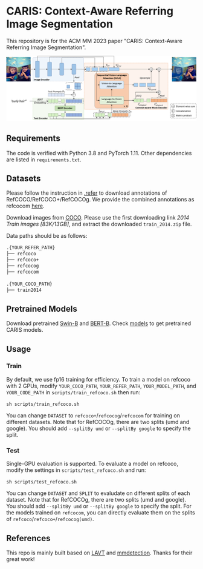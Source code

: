 # CARIS: Context-Aware Referring Image Segmentation
This repository is for the ACM MM 2023 paper "CARIS: Context-Aware Referring Image Segmentation".

<div align="center">
  <img src="figures/network.png" width="600" />
</div>

## Requirements
The code is verified with Python 3.8 and PyTorch 1.11. Other dependencies are listed in `requirements.txt`.

## Datasets
Please follow the instruction in [.refer](./refer/README.md) to download annotations of RefCOCO/RefCOCO+/RefCOCOg. We provide the combined annotations as refcocom [here](https://drive.google.com/file/d/1_WnCziCIVHXpWYDsIsHbxzH_KCiYhflo/view?usp=sharing).

Download images from [COCO](https://cocodataset.org/#download). Please use the first downloading link *2014 Train images [83K/13GB]*, and extract the downloaded `train_2014.zip` file. 

Data paths should be as follows:
```
.{YOUR_REFER_PATH}
├── refcoco
├── refcoco+
├── refcocog
├── refcocom

.{YOUR_COCO_PATH}
├── train2014
```

## Pretrained Models
Download pretrained [Swin-B](https://github.com/SwinTransformer/storage/releases/download/v1.0.0/swin_base_patch4_window7_224_22k.pth) and [BERT-B](https://huggingface.co/bert-base-uncased/tree/main). Check [models](https://huggingface.co/saliu/CARIS) to get pretrained CARIS models.

## Usage
### Train
By default, we use fp16 training for efficiency. To train a model on refcoco with 2 GPUs, modify `YOUR_COCO_PATH`, `YOUR_REFER_PATH`, `YOUR_MODEL_PATH`, and `YOUR_CODE_PATH` in `scripts/train_refcoco.sh` then run:
```
sh scripts/train_refcoco.sh
```
You can change `DATASET` to `refcoco+`/`refcocog`/`refcocom` for training on different datasets. 
Note that for RefCOCOg, there are two splits (umd and google). You should add `--splitBy umd` or `--splitBy google` to specify the split.

### Test
Single-GPU evaluation is supported. To evaluate a model on refcoco, modify the settings in `scripts/test_refcoco.sh` and run:
```
sh scripts/test_refcoco.sh
```
You can change `DATASET` and `SPLIT` to evaludate on different splits of each dataset. 
Note that for RefCOCOg, there are two splits (umd and google). You should add `--splitBy umd` or `--splitBy google` to specify the split. 
For the models trained on `refcocom`, you can directly evaluate them on the splits of `refcoco`/`refcoco+`/`refcocog(umd)`.


## References
This repo is mainly built based on [LAVT](https://github.com/yz93/LAVT-RIS) and [mmdetection](https://github.com/open-mmlab/mmdetection). Thanks for their great work!
